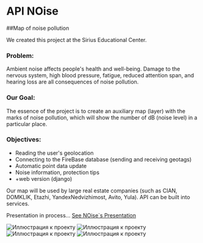 # API NOise


##Map of noise pollution


We created this project at the Sirius Educational Center.



### Problem:
Ambient noise affects people's health and well-being. Damage to the nervous system, high blood pressure, fatigue, reduced attention span, and hearing loss are all consequences of noise pollution.

### Our Goal: 
The essence of the project is to create an auxiliary map (layer) with the marks of noise pollution, which will show the number of dB (noise level) in a particular place.


### Objectives: 
- Reading the user's geolocation
- Connecting to the FireBase database (sending and receiving geotags)
- Automatic point data update
- Noise information, protection tips
- +web version (django)

Our map will be used by large real estate companies (such as CIAN, DOMKLIK, Etazhi, YandexNedvizhimost, Avito, Yula). 
API can be built into services. 



Presentation in process...
[See NOise\`s Presentation](https://onedrive.live.com/edit.aspx?resid=9BCF87FD9B23DB56!161&ithint=file%2cpptx&authkey=!AAa7KL6cuP3YYqg)


![Иллюстрация к проекту](https://github.com/lloppy/someBodyHelpMe/blob/main/image%204.png)
![Иллюстрация к проекту](https://github.com/lloppy/someBodyHelpMe/blob/main/image%204.png)
![Иллюстрация к проекту](https://github.com/lloppy/someBodyHelpMe/blob/main/image%204.png)
![Иллюстрация к проекту](https://github.com/lloppy/someBodyHelpMe/blob/main/image%204.png)
